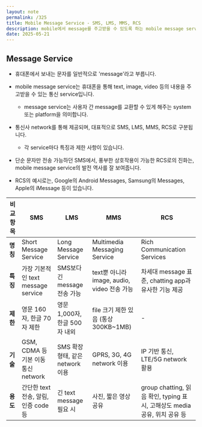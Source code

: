 ```yaml
---
layout: note
permalink: /325
title: Mobile Message Service - SMS, LMS, MMS, RCS
description: mobile에서 message를 주고받을 수 있도록 하는 mobile message service에는 SMS, LMS, MMS, RCS가 있습니다.
date: 2025-05-21
---
```



## Message Service

- 휴대폰에서 보내는 문자를 일반적으로 'message'라고 부릅니다.

- mobile message service는 휴대폰을 통해 text, image, video 등의 내용을 주고받을 수 있는 통신 service입니다.
    - message service는 사용자 간 message를 교환할 수 있게 해주는 system 또는 platform을 의미합니다.

- 통신사 network를 통해 제공되며, 대표적으로 SMS, LMS, MMS, RCS로 구분됩니다.
    - 각 service마다 특징과 제한 사항이 있습니다.

- 단순 문자만 전송 가능하던 SMS에서, 풍부한 상호작용이 가능한 RCS로의 진화는, mobile message service의 발전 역사를 잘 보여줍니다.

- RCS의 예시로는, Google의 Android Messages, Samsung의 Messages, Apple의 iMessage 등이 있습니다.

| 비교 항목 | SMS | LMS | MMS | RCS |
| --- | --- | --- | --- | --- |
| **명칭** | Short Message Service | Long Message Service | Multimedia Messaging Service | Rich Communication Services |
| **특징** | 가장 기본적인 text message service | SMS보다 긴 message 전송 가능 | text뿐 아니라 image, audio, video 전송 가능 | 차세대 message 표준, chatting app과 유사한 기능 제공 |
| **제한** | 영문 160자, 한글 70자 제한 | 영문 1,000자, 한글 500자 내외 | file 크기 제한 있음 (통상 300KB~1MB) | - |
| **기술** | GSM, CDMA 등 기본 이동 통신 network | SMS 확장 형태, 같은 network 이용 | GPRS, 3G, 4G network 이용 | IP 기반 통신, LTE/5G network 활용 |
| **용도** | 간단한 text 전송, 알림, 인증 code 등 | 긴 text message 필요 시 | 사진, 짧은 영상 공유 | group chatting, 읽음 확인, typing 표시, 고해상도 media 공유, 위치 공유 등 |
